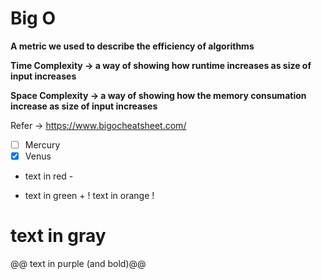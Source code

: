 # Big O 

  **A metric we used to describe the efficiency of algorithms**
  
  **Time Complexity -> a way of showing how runtime increases as size of input increases**
  
  **Space Complexity -> a way of showing how the memory consumation increase as size of input increases**

  Refer -> https://www.bigocheatsheet.com/
  
  
  - [ ] Mercury
  - [x] Venus

- text in red -
+ text in green +
! text in orange !
# text in gray #
@@ text in purple (and bold)@@
